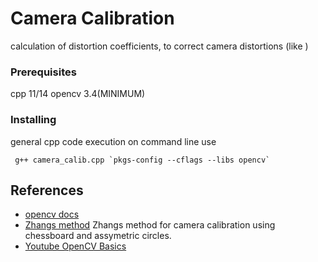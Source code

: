 # Camera Calibration

calculation of distortion coefficients, to correct camera distortions (like )


### Prerequisites

cpp 11/14
opencv 3.4(MINIMUM)

### Installing

general cpp code execution
on command line use

```
 g++ camera_calib.cpp `pkgs-config --cflags --libs opencv`
```

## References 
* [opencv docs](https://docs.opencv.org/2.4/doc/tutorials/calib3d/camera_calibration/camera_calibration.html)
* [Zhangs method](https://www.researchgate.net/publication/303233579_Zhang's_Camera_Calibration_Algorithm_In-Depth_Tutorial_and_Implementation) Zhangs method for camera calibration using chessboard and assymetric circles.
* [Youtube OpenCV Basics](https://www.youtube.com/watch?v=l_4fNNyk1aw&list=PLAp0ZhYvW6XbEveYeefGSuLhaPlFML9gP)


